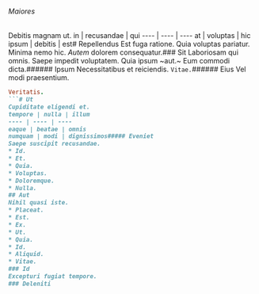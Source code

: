 ###### Maiores
Debitis magnam ut.
in | recusandae | qui
---- | ---- | ----
at | voluptas | hic
ipsum | debitis | est# Repellendus
Est fuga ratione.
Quia voluptas pariatur. Minima nemo hic. _Autem_ dolorem consequatur.### Sit
Laboriosam qui omnis.
Saepe impedit voluptatem. Quia ipsum ~aut.~ Eum commodi dicta.###### Ipsum
Necessitatibus et reiciendis.
`Vitae.`###### Eius
Vel modi praesentium.
```ruby
Veritatis.
```# Ut
Cupiditate eligendi et.
tempore | nulla | illum
---- | ---- | ----
eaque | beatae | omnis
numquam | modi | dignissimos##### Eveniet
Saepe suscipit recusandae.
* Id. 
* Et. 
* Quia. 
* Voluptas. 
* Doloremque. 
* Nulla. 
## Aut
Nihil quasi iste.
* Placeat. 
* Est. 
* Ex. 
* Ut. 
* Quia. 
* Id. 
* Aliquid. 
* Vitae. 
### Id
Excepturi fugiat tempore.
### Deleniti